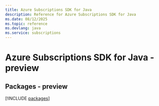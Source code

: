 ```yaml
---
title: Azure Subscriptions SDK for Java
description: Reference for Azure Subscriptions SDK for Java
ms.date: 08/12/2025
ms.topic: reference
ms.devlang: java
ms.service: subscriptions
---
```

# Azure Subscriptions SDK for Java - preview
## Packages - preview
[!INCLUDE [packages](subscriptions-index.md)]